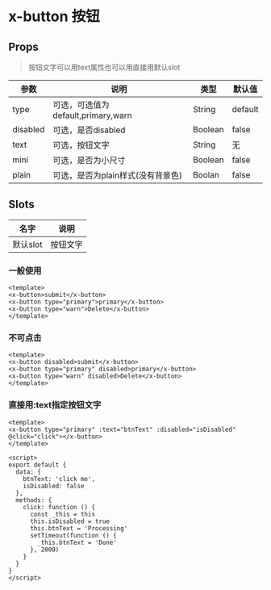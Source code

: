 # x-button 按钮

## Props

> 按钮文字可以用text属性也可以用直接用默认slot

| 参数         | 说明                  | 类型        | 默认值 |
| ----------- | ---------------------- | ---------- | ------- |
| type | 可选，可选值为default,primary,warn | String | default |
| disabled | 可选，是否disabled | Boolean | false |
| text | 可选，按钮文字 | String | 无 |
| mini | 可选，是否为小尺寸 | Boolean | false |
| plain | 可选，是否为plain样式(没有背景色) | Boolan | false |

## Slots

| 名字 | 说明  |
|-----|-----|
| 默认slot | 按钮文字 |


### 一般使用

``` vux components=XButton height=170
<template>
<x-button>submit</x-button>
<x-button type="primary">primary</x-button>
<x-button type="warn">Delete</x-button>
</template>
```

### 不可点击

``` vux components=XButton height=170
<template>
<x-button disabled>submit</x-button>
<x-button type="primary" disabled>primary</x-button>
<x-button type="warn" disabled>Delete</x-button>
</template>
```

### 直接用:text指定按钮文字

``` vux components=XButton height=50
<template>
<x-button type="primary" :text="btnText" :disabled="isDisabled" @click="click"></x-button>
</template>

<script>
export default {
  data: {
    btnText: 'click me',
    isDisabled: false
  },
  methods: {
    click: function () {
      const _this = this
      this.isDisabled = true
      this.btnText = 'Processing'
      setTimeout(function () {
        _this.btnText = 'Done'
      }, 2000)
    }
  }
}
</script>
```